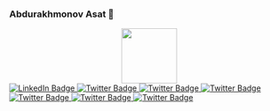 ### Abdurakhmonov Asat 👋
<div id="header" align="center">
  <img src="https://media.giphy.com/media/M9gbBd9nbDrOTu1Mqx/giphy.gif" width="100"/>
</div>


<div id="badges">
  <a href="your-linkedin-URL">
    <img src="https://img.shields.io/badge/LinkedIn-blue?style=for-the-badge&logo=linkedin&logoColor=white" alt="LinkedIn Badge"/>
  </a>

  <a href="your-twitter-URL">
    <img src="https://img.shields.io/badge/Github-black?style=for-the-badge&logo=github&logoColor=white" alt="Twitter Badge"/>
  </a>
    <a href="your-twitter-URL">
    <img src="https://img.shields.io/badge/Python-black?style=for-the-badge&logo=python&logoColor=white" alt="Twitter Badge"/>
  </a>
    </a>
    <a href="your-twitter-URL">
    <img src="https://img.shields.io/badge/Django-black?style=for-the-badge&logo=django&logoColor=white" alt="Twitter Badge"/>
  </a>
    </a>
    <a href="your-twitter-URL">
    <img src="https://img.shields.io/badge/Linux-black?style=for-the-badge&logo=fedora&logoColor=white" alt="Twitter Badge"/>
  </a>
      <a href="your-twitter-URL">
    <img src="https://img.shields.io/badge/JavaScript-black?style=for-the-badge&logo=javascript&logoColor=white" alt="Twitter Badge"/>
  </a>
        <a href="your-twitter-URL">
    <img src="https://img.shields.io/badge/RestAPI-black?style=for-the-badge&logo=restapi&logoColor=white" alt="Twitter Badge"/>
  </a>
</div>

